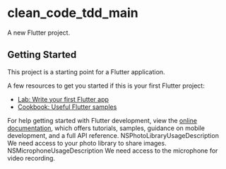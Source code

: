 # clean_code_tdd_main

A new Flutter project.

## Getting Started

This project is a starting point for a Flutter application.

A few resources to get you started if this is your first Flutter project:

- [Lab: Write your first Flutter app](https://docs.flutter.dev/get-started/codelab)
- [Cookbook: Useful Flutter samples](https://docs.flutter.dev/cookbook)

For help getting started with Flutter development, view the
[online documentation](https://docs.flutter.dev/), which offers tutorials,
samples, guidance on mobile development, and a full API reference.
<key>NSPhotoLibraryUsageDescription</key>
<string>We need access to your photo library to share images.</string>
<key>NSMicrophoneUsageDescription</key>
<string>We need access to the microphone for video recording.</string>
